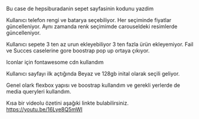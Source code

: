 Bu case de hepsiburadanin sepet sayfasinin kodunu yazdim

Kullanıcı telefon rengi ve batarya seçebiliyor. Her seçiminde fiyatlar güncelleniyor. Aynı zamanda renk seçimimde carouseldeki resimlerde güncelleniyor.

Kullanıcı sepete 3 ten az urun ekleyebiliyor 3 ten fazla ürün ekleyemiyor. Fail ve Succes caselerine gore boostrap pop up ortaya çıkıyor.

Iconlar için fontawesome cdn kullandım

Kullanıcı sayfayı ilk açtığında Beyaz ve 128gb inital olarak seçili geliyor.

Genel olark flexbox yapısı ve boostrap kullandım ve gerekli yerlerde de media queryleri kullandım.

Kısa bir videolu özetini aşağıki linkte bulabilirsiniz.
https://youtu.be/16Lye8Q5mWI

